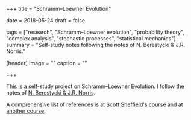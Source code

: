 +++
title = "Schramm–Loewner Evolution"

date = 2018-05-24
draft = false

tags = ["research", "Schramm–Loewner evolution", "probability theory", "complex analysis", "stochastic processes", "statistical mechanics"]
summary = "Self-study notes following the notes of N. Berestycki & J.R. Norris."

[header]
image = ""
caption = ""

+++

This is a self-study project on Schramm–Loewner Evolution. I follow the notes of [N. Berestycki & J.R. Norris](http://www.statslab.cam.ac.uk/~beresty/Articles/sle.pdf).  

A comprehensive list of references is at [Scott Sheffield's course](http://math.mit.edu/~sheffield/fall2015math177.html) and at [another course](http://math.mit.edu/~sheffield/2011math177.html).